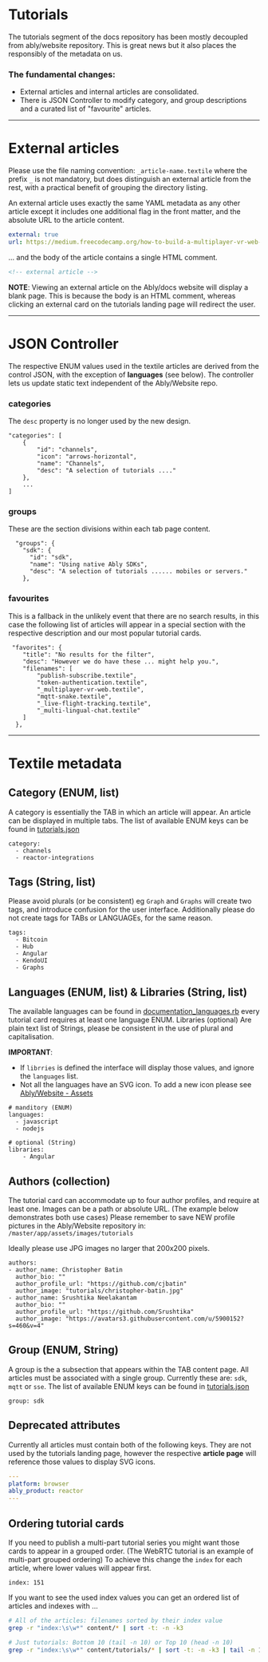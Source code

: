 # Tutorials



The tutorials segment of the docs repository has been mostly decoupled from ably/website repository. This is great news but it also places the responsibly of the metadata on us.



### The fundamental changes:

- External articles and internal articles are consolidated.
- There is JSON Controller to modify category, and group descriptions and a curated list of "favourite" articles.



---


# External articles

Please use the file naming convention: `_article-name.textile` where the prefix `_` is not mandatory, but does distinguish an external article from the rest, with a practical benefit of grouping the directory listing.

An external article uses exactly the same YAML metadata as any other article except it includes one additional flag in the front matter, and the absolute URL to the article content.

```yaml
external: true
url: https://medium.freecodecamp.org/how-to-build-a-multiplayer-vr-web-app-7b989964fb38
```

... and the body of the article contains a single HTML comment.

```html
<!-- external article -->
```

**NOTE**: Viewing an external article on the Ably/docs website will display a blank page. This is because the body is an HTML comment, whereas clicking an external card on the tutorials landing page will redirect the user.

---

# JSON Controller

The respective ENUM values used in the textile articles are derived from the control JSON, with the exception of **languages** (see below). The controller lets us update static text independent of the Ably/Website repo.

### categories

The `desc` property is no longer used by the new design. 

```
"categories": [
    {
        "id": "channels",
        "icon": "arrows-horizontal",
        "name": "Channels",
        "desc": "A selection of tutorials ...."
    },
    ...
]
```

### groups

These are the section divisions within each tab page content.

```
  "groups": {
    "sdk": {
      "id": "sdk",
      "name": "Using native Ably SDKs",
      "desc": "A selection of tutorials ...... mobiles or servers."
    },

```

### favourites

This is a fallback in the unlikely event that there are no search results, in this case the following list of articles will appear in a special section with the respective description and our most popular tutorial cards.

```
 "favorites": {
    "title": "No results for the filter",
    "desc": "However we do have these ... might help you.",
    "filenames": [
        "publish-subscribe.textile",
        "token-authentication.textile",
        "_multiplayer-vr-web.textile",
        "mqtt-snake.textile",
        "_live-flight-tracking.textile",
        "_multi-lingual-chat.textile"
    ]
  },

```



---

# Textile metadata

## Category (ENUM, list)

A category is essentially the TAB in which an article will appear. An article can be displayed in multiple tabs. The list of available ENUM keys can be found in [tutorials.json](./tutorials.json)

```
category:
  - channels
  - reactor-integrations
```



## Tags (String, list)

Please avoid plurals (or be consistent) eg `Graph` and `Graphs` will create two tags, and introduce confusion for the user interface. Additionally please do not create tags for TABs or LANGUAGEs, for the same reason.

```
tags:
  - Bitcoin
  - Hub
  - Angular
  - KendoUI
  - Graphs
```



## Languages (ENUM, list) & Libraries (String, list)

The available languages can be found in [documentation_languages.rb](../lib/helpers/documentation_languages.rb) every tutorial card requires at least one language ENUM. Libraries (optional) Are plain text list of Strings, please be consistent in the use of plural and capitalisation.

**IMPORTANT**:

- If `librries` is defined the interface will display those values, and ignore the `languages` list.
- Not all the languages have an SVG icon. To add a new icon please see [Ably/Website - Assets](https://github.com/ably/website/#assets)

```
# manditory (ENUM)
languages:
  - javascript
  - nodejs

# optional (String)
libraries:
    - Angular

```



## Authors (collection)

The tutorial card can accommodate up to four author profiles, and require at least one. Images can be a path or absolute  URL. (The example below demonstrates both use cases) Please remember to save NEW profile pictures in the Ably/Website repository in: `/master/app/assets/images/tutorials`  

Ideally please use JPG images no larger that 200x200 pixels.

```
authors:
- author_name: Christopher Batin
  author_bio: ""
  author_profile_url: "https://github.com/cjbatin"
  author_image: "tutorials/christopher-batin.jpg"
- author_name: Srushtika Neelakantam
  author_bio: ""
  author_profile_url: "https://github.com/Srushtika"
  author_image: "https://avatars3.githubusercontent.com/u/5900152?s=460&v=4" 
```



## Group (ENUM, String)

A group is the a subsection that appears within the TAB content page. All articles must be associated with a single group. Currently these are: `sdk`, `mqtt` or `sse`.  The list of available ENUM keys can be found in [tutorials.json](./tutorials.json)

```
group: sdk
```



## Deprecated attributes

Currently all articles must contain both of the following keys. They are not used by the tutorials landing page, however the respective **article page** will reference those values to display SVG icons. 

```yaml
---
platform: browser
ably_product: reactor
---
```



## Ordering tutorial cards

If you need to publish a multi-part tutorial series you might want those cards to appear in a grouped order. (The WebRTC tutorial is an example of multi-part grouped ordering) To achieve this change the `index` for each article, where lower values will appear first.

```
index: 151
```

If you want to see the used index values you can get an ordered list of articles and indexes with ...

```bash
# All of the articles: filenames sorted by their index value
grep -r "index:\s\w*" content/* | sort -t: -n -k3

# Just tutorials: Bottom 10 (tail -n 10) or Top 10 (head -n 10)
grep -r "index:\s\w*" content/tutorials/* | sort -t: -n -k3 | tail -n 10

```


